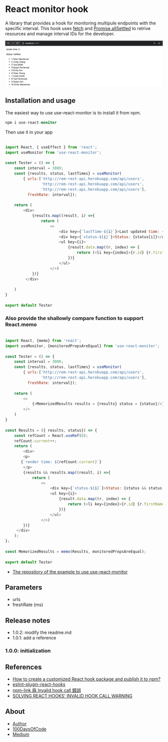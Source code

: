 # React monitor hook
A library that provides a hook for monitoring multipule endpoints with the specific interval.
This hook uses [fetch](https://developer.mozilla.org/zh-TW/docs/Web/API/Fetch_API) and [Promise.allSettled](https://developer.mozilla.org/en-US/docs/Web/JavaScript/Reference/Global_Objects/Promise/allSettled) to retrive resources and manage interval IDs for the developer.

![demo](https://raw.githubusercontent.com/JenHsuan/use-monitor-hook/master/demo/screen-shot.png)

## Installation and usage

The easiest way to use use-react-monitor is to install it from npm.

```s
npm i use-react-monitor
```

Then use it in your app

```javascript

import React, { useEffect } from 'react';
import useMonitor from 'use-react-monitor';

const Tester = () => {
    const interval = 3000;
    const {results, status, lastTimes} = useMonitor(
        { urls:['http://rem-rest-api.herokuapp.com/api/users',
                'http://rem-rest-api.herokuapp.com/api/users',
                'http://rem-rest-api.herokuapp.com/api/users'],
          freshRate: interval});

    return (
        <div>
            {results.map((result, i) =>{
                return (
                    <>
                        <div key={`lastTime-${i}`}>Last updated time: {lastTimes[i]}</div>
                        <div key={`status-${i}`}>Status: {status[i]}</div>
                        <ul key={i}>
                            {result.data.map((r, index) => {
                                return (<li key={index}>{r.id} {r.firstName} {r.lastName}</li>)
                            })}
                        </ul>
                    </>)
            })}
         </div>

    )
}

export default Tester

```

### Also provide the shallowly compare function to support React.memo

``` javascript

import React, {memo} from 'react';
import useMonitor, {monitoredPropsAreEqual} from 'use-react-monitor';

const Tester = () => {
    const interval = 3000;
    const {results, status, lastTimes} = useMonitor(
        { urls:['http://rem-rest-api.herokuapp.com/api/users',
                'http://rem-rest-api.herokuapp.com/api/users'],
          freshRate: interval});

    return (
        <>
            {<MemorizedResults results = {results} status = {status}/>}
        </>
    )
}

const Results = ({ results, status}) => {
    const refCount = React.useRef(0);
    refCount.current++;
    return (
        <div>
        <p>
       {`render time: ${refCount.current}`}
        </p>
        {results && results.map((result, i) =>{
            return (
                <>
                    <div key={`status-${i}`}>Status: {status && status[i]}</div>
                    <ul key={i}>
                        {result.data.map((r, index) => {
                            return (<li key={index}>{r.id} {r.firstName} {r.lastName}</li>)
                        })}
                    </ul>
                </>)
        })}
     </div>
    );
};

const MemorizedResults = memo(Results, monitoredPropsAreEqual);

export default Tester

```

* [The repository of the example to use use-react-monitor ](https://github.com/JenHsuan/example-use-monitor-hook)


## Parameters
* urls
* freshRate (ms)

## Release notes
* 1.0.2: modify the readme.md
* 1.0.1: add a reference
### 1.0.0: initialization

## References
* [How to create a customized React hook package and publish it to npm?](https://medium.com/a-layman/how-to-create-a-customized-react-hook-package-and-publish-it-to-npm-4fa966359c7b)
* [eslint-plugin-react-hooks](https://www.npmjs.com/package/eslint-plugin-react-hooks)
* [npm-link 與 Invalid hook call 錯誤](https://andyyou.medium.com/npm-link-%E8%88%87-invalid-hook-call-%E9%8C%AF%E8%AA%A4-7c4c204ad62e)
* [SOLVING REACT HOOKS' INVALID HOOK CALL WARNING](https://robkendal.co.uk/blog/2019-12-22-solving-react-hooks-invalid-hook-call-warning)

## About
* [Author](https://jenhsuan.github.io/ALayman/profile.html)
* [100DaysOfCode](https://dev.to/jenhsuan)
* [Medium](https://medium.com/a-layman)
